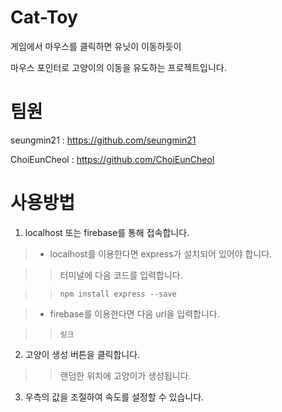 # Cat-Toy
게임에서 마우스를 클릭하면 유닛이 이동하듯이 

마우스 포인터로 고양이의 이동을 유도하는 프로젝트입니다.
# 팀원
seungmin21 : https://github.com/seungmin21

ChoiEunCheol : https://github.com/ChoiEunCheol
# 사용방법
1. localhost 또는 firebase를 통해 접속합니다.
   
> - localhost를 이용한다면 express가 설치되어 있어야 합니다.
  
>> 터미널에 다음 코드를 입력합니다.

>> `npm install express --save`

> - firebase를 이용한다면 다음 url을 입력합니다.
  
>> `링크`

2. 고양이 생성 버튼을 클릭합니다.

>> 랜덤한 위치에 고양이가 생성됩니다.

3. 우측의 값을 조절하여 속도를 설정할 수 있습니다.
